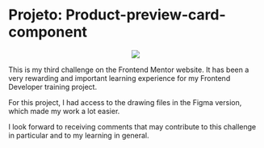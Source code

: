 # Projeto: Product-preview-card-component

<p align="center">
<img loading="lazy" src="http://img.shields.io/static/v1?label=STATUS&message=%20TRABALHANDO&color=GREEN&style=for-the-badge"/>
</p>

 This is my third challenge on the Frontend Mentor website. It has been a very rewarding and important learning experience for my Frontend Developer training project.

For this project, I had access to the drawing files in the Figma version, which made my work a lot easier.

I look forward to receiving comments that may contribute to this challenge in particular and to my learning in general.